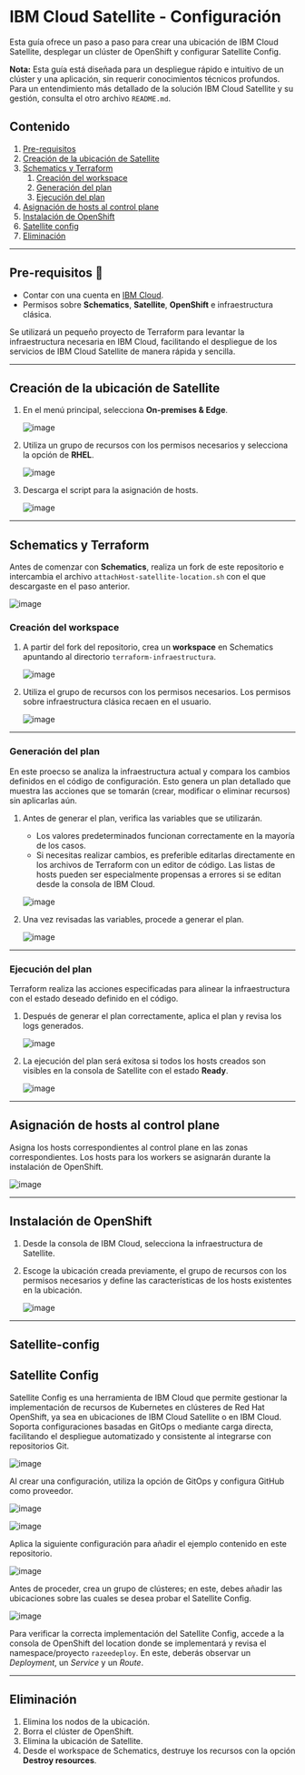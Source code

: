 # **IBM Cloud Satellite - Configuración**

Esta guía ofrece un paso a paso para crear una ubicación de IBM Cloud Satellite, desplegar un clúster de OpenShift y configurar Satellite Config.

**Nota:** Esta guía está diseñada para un despliegue rápido e intuitivo de un clúster y una aplicación, sin requerir conocimientos técnicos profundos. Para un entendimiento más detallado de la solución IBM Cloud Satellite y su gestión, consulta el otro archivo `README.md`.


## **Contenido**

1. [Pre-requisitos](#pre-requisitos)
2. [Creación de la ubicación de Satellite](#creación-de-la-ubicación-de-satellite)
3. [Schematics y Terraform](#schematics-y-terraform)
   1. [Creación del workspace](#creación-del-workspace)
   2. [Generación del plan](#generación-del-plan)
   3. [Ejecución del plan](#ejecución-del-plan)
4. [Asignación de hosts al control plane](#asignación-de-hosts-al-control-plane)
5. [Instalación de OpenShift](#instalación-de-openshift)
6. [Satellite config](#Satellite-config)
7. [Eliminación](#eliminación)

---

## **Pre-requisitos** :pencil:

- Contar con una cuenta en [IBM Cloud](https://cloud.ibm.com/).
- Permisos sobre **Schematics**, **Satellite**, **OpenShift** e infraestructura clásica. 

Se utilizará un pequeño proyecto de Terraform para levantar la infraestructura necesaria en IBM Cloud, facilitando el despliegue de los servicios de IBM Cloud Satellite de manera rápida y sencilla.

---

## **Creación de la ubicación de Satellite**

1. En el menú principal, selecciona **On-premises & Edge**.

   ![image](https://github.com/user-attachments/assets/b6871219-0100-4387-9660-78bef70fb078)

2. Utiliza un grupo de recursos con los permisos necesarios y selecciona la opción de **RHEL**.

   ![image](https://github.com/user-attachments/assets/2c2691ff-9d23-444d-959e-f1839fd37f0d)

3. Descarga el script para la asignación de hosts.

   ![image](https://github.com/user-attachments/assets/44eb01d9-91ea-40ad-a805-b964bd833ae8)

---

## **Schematics y Terraform**

Antes de comenzar con **Schematics**, realiza un fork de este repositorio e intercambia el archivo `attachHost-satellite-location.sh` con el que descargaste en el paso anterior.

   ![image](https://github.com/user-attachments/assets/2bfec9a6-150e-437c-8a26-da17a580c6d8)

### **Creación del workspace**

1. A partir del fork del repositorio, crea un **workspace** en Schematics apuntando al directorio `terraform-infraestructura`.

   ![image](https://github.com/user-attachments/assets/54abe4a3-48ef-4ac6-85dc-bffb9e778874)

2. Utiliza el grupo de recursos con los permisos necesarios. Los permisos sobre infraestructura clásica recaen en el usuario.

   ![image](https://github.com/user-attachments/assets/1b27be25-42ec-4e0e-b357-a6fcd5fa2aab)

---

### **Generación del plan**

En este proecso se analiza la infraestructura actual y compara los cambios definidos en el código de configuración. Esto genera un plan detallado que muestra las acciones que se tomarán (crear, modificar o eliminar recursos) sin aplicarlas aún.

1. Antes de generar el plan, verifica las variables que se utilizarán.
   - Los valores predeterminados funcionan correctamente en la mayoría de los casos.
   - Si necesitas realizar cambios, es preferible editarlas directamente en los archivos de Terraform con un editor de código. Las listas de hosts pueden ser especialmente propensas a errores si se editan desde la consola de IBM Cloud.

   ![image](https://github.com/user-attachments/assets/616c53f8-082e-468b-93c4-0cc962e9f71f)

2. Una vez revisadas las variables, procede a generar el plan.

   ![image](https://github.com/user-attachments/assets/008875f9-338e-472e-a0e8-f53e9c9152a9)

---

### **Ejecución del plan**

Terraform realiza las acciones especificadas para alinear la infraestructura con el estado deseado definido en el código.

1. Después de generar el plan correctamente, aplica el plan y revisa los logs generados.

   ![image](https://github.com/user-attachments/assets/2d91bc9b-e4a8-4a81-85e5-b84f30cffaf0)

2. La ejecución del plan será exitosa si todos los hosts creados son visibles en la consola de Satellite con el estado **Ready**.

   ![image](https://github.com/user-attachments/assets/15ecfaf3-16b3-4166-a968-a167e75741c4)

---

## **Asignación de hosts al control plane**

Asigna los hosts correspondientes al control plane en las zonas correspondientes. Los hosts para los workers se asignarán durante la instalación de OpenShift.

![image](https://github.com/user-attachments/assets/1434fea6-2501-479e-9402-e0d586379cb9)

---

## **Instalación de OpenShift**

1. Desde la consola de IBM Cloud, selecciona la infraestructura de Satellite.
2. Escoge la ubicación creada previamente, el grupo de recursos con los permisos necesarios y define las características de los hosts existentes en la ubicación.

   ![image](https://github.com/user-attachments/assets/6a33fc08-16a0-4314-84a7-41083b0282f6)

---

## Satellite-config

## Satellite Config

Satellite Config es una herramienta de IBM Cloud que permite gestionar la implementación de recursos de Kubernetes en clústeres de Red Hat OpenShift, ya sea en ubicaciones de IBM Cloud Satellite o en IBM Cloud. Soporta configuraciones basadas en GitOps o mediante carga directa, facilitando el despliegue automatizado y consistente al integrarse con repositorios Git.

![image](https://github.com/user-attachments/assets/0e1d9dbb-d956-4530-baf0-e16a9882ebf6)

Al crear una configuración, utiliza la opción de GitOps y configura GitHub como proveedor.

![image](https://github.com/user-attachments/assets/6879dd26-8b10-4d4d-85b7-efaf95e6568f)

![image](https://github.com/user-attachments/assets/82f49391-d0ff-4b85-9c50-2018982f44ca)

Aplica la siguiente configuración para añadir el ejemplo contenido en este repositorio.

![image](https://github.com/user-attachments/assets/0833053f-fb7c-43f3-82e9-b83bac357ca7)

Antes de proceder, crea un grupo de clústeres; en este, debes añadir las ubicaciones sobre las cuales se desea probar el Satellite Config.

![image](https://github.com/user-attachments/assets/fafcf24b-672c-450b-bb32-6d272f8b0a02)

Para verificar la correcta implementación del Satellite Config, accede a la consola de OpenShift del location donde se implementará y revisa el namespace/proyecto `razeedeploy`. En este, deberás observar un *Deployment*, un *Service* y un *Route*.

---

## **Eliminación**

1. Elimina los nodos de la ubicación.
2. Borra el clúster de OpenShift.
3. Elimina la ubicación de Satellite.
4. Desde el workspace de Schematics, destruye los recursos con la opción **Destroy resources**.
